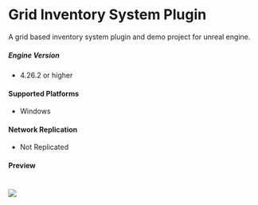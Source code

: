# Grid Inventory System Plugin

A grid based inventory system plugin and demo project for unreal engine.
<br>

##### Engine Version
+ 4.26.2 or higher

#### Supported Platforms
+ Windows

#### Network Replication
+ Not Replicated

#### Preview
# ![](https://raw.githubusercontent.com/imneoxyne/grid-inventory-sample/master/Docs/Preview.gif)
